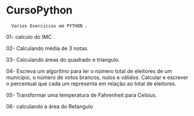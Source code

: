 # CursoPython

      Varios Exercicios em PYTHON .
01- calculo do IMC . 

02- Calculando média de 3 notas.

03- Calculando áreas do quadrado e triangulo.

04- Escreva um algoritmo para ler o número total de 
    eleitores de um município, o número de votos brancos,
    nulos e válidos. Calcular e escrever o percentual que 
    cada um representa em relação ao total de eleitores.

05- Transformar uma temperatura de Fahrenheit para Celsius.
    
06- calculando a área do Retangulo
